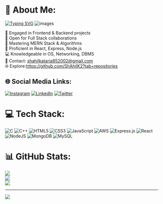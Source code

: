 # 💫 About Me:
[![Typing SVG](https://readme-typing-svg.demolab.com?font=Fira+Code&pause=1000&color=FF0202&random=false&width=435&lines=Shahil+Kataria+;MERN+STACK+DEVELOPER)](https://git.io/typing-svg)
![images](https://github.com/ShAhilK2/shAhilK2/assets/80386008/2be3e7e8-f68d-41ae-9a8e-a302a4a19ff6)

🚀 Engaged in Frontend & Backend projects  
🤝 Open for Full Stack collaborations  
🌱 Mastering MERN Stack & Algorithms  
💬 Proficient in React, Express, Node.js  
💻 Knowledgeable in OS, Networking, DBMS  
📧 Contact: shahilkataria852002@gmail.com  
🌐 Explore:https://github.com/ShAhilK2?tab=repositories


## 🌐 Social Media Links:

[![Instagram](https://img.shields.io/badge/Instagram-%23E4405F.svg?logo=Instagram&logoColor=white)](https://instagram.com/sahil_kataria8)
[![LinkedIn](https://img.shields.io/badge/LinkedIn-%230077B5.svg?logo=linkedin&logoColor=white)](https://linkedin.com/in/sahil-kataria)
[![Twitter](https://img.shields.io/badge/Twitter-%231DA1F2.svg?logo=Twitter&logoColor=white)](https://twitter.com/Sahil_katariya8)

# 💻 Tech Stack:
![C](https://img.shields.io/badge/c-%2300599C.svg?style=flat-square&logo=c&logoColor=white) ![C++](https://img.shields.io/badge/c++-%2300599C.svg?style=flat-square&logo=c%2B%2B&logoColor=white) ![HTML5](https://img.shields.io/badge/html5-%23E34F26.svg?style=flat-square&logo=html5&logoColor=white) ![CSS3](https://img.shields.io/badge/css3-%231572B6.svg?style=flat-square&logo=css3&logoColor=white) ![JavaScript](https://img.shields.io/badge/javascript-%23323330.svg?style=flat-square&logo=javascript&logoColor=%23F7DF1E) ![AWS](https://img.shields.io/badge/AWS-%23FF9900.svg?style=flat-square&logo=amazon-aws&logoColor=white) ![Express.js](https://img.shields.io/badge/express.js-%23404d59.svg?style=flat-square&logo=express&logoColor=%2361DAFB) ![React](https://img.shields.io/badge/react-%2320232a.svg?style=flat-square&logo=react&logoColor=%2361DAFB) ![NodeJS](https://img.shields.io/badge/node.js-6DA55F?style=flat-square&logo=node.js&logoColor=white) ![MongoDB](https://img.shields.io/badge/MongoDB-%234ea94b.svg?style=flat-square&logo=mongodb&logoColor=white) ![MySQL](https://img.shields.io/badge/mysql-%2300000f.svg?style=flat-square&logo=mysql&logoColor=white)
# 📊 GitHub Stats:
![](https://github-readme-stats.vercel.app/api?username=ShAhilK2&theme=nord&hide_border=false&include_all_commits=true&count_private=true)<br/>
![](https://github-readme-streak-stats.herokuapp.com/?user=ShAhilK2&theme=nord&hide_border=false)<br/>
![](https://github-readme-stats.vercel.app/api/top-langs/?username=ShAhilK2&theme=nord&hide_border=false&include_all_commits=true&count_private=true&layout=compact)

---
[![](https://visitcount.itsvg.in/api?id=ShAhilK2&icon=0&color=0)](https://visitcount.itsvg.in)

<!-- Proudly created with GPRM ( https://gprm.itsvg.in ) -->
